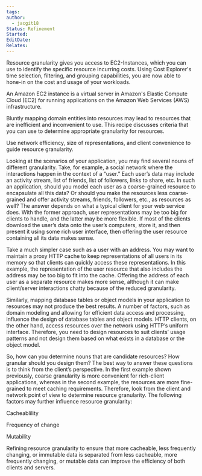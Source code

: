 ```yaml
---
tags: 
author:
  - jacgit18
Status: Refinement
Started: 
EditDate: 
Relates:
---
```

Resource granularity gives you access to EC2-Instances, which you can use to identify the specific resource incurring costs. Using Cost Explorer's time selection, filtering, and grouping capabilities, you are now able to hone-in on the cost and usage of your workloads. 

An Amazon EC2 instance is a virtual server in Amazon's Elastic Compute Cloud (EC2) for running applications on the Amazon Web Services (AWS) infrastructure. 

Bluntly mapping domain entities into resources may lead to resources that are inefficient and inconvenient to use. This recipe discusses criteria that you can use to determine appropriate granularity for resources. 

Use network efficiency, size of representations, and client convenience to guide resource granularity. 

Looking at the scenarios of your application, you may find several nouns of different granularity. Take, for example, a social network where the interactions happen in the context of a “user.” Each user’s data may include an activity stream, list of friends, list of followers, links to share, etc. In such an application, should you model each user as a coarse-grained resource to encapsulate all this data? Or should you make the resources less coarse-grained and offer activity streams, friends, followers, etc., as resources as well? The answer depends on what a typical client for your web service does. With the former approach, user representations may be too big for clients to handle, and the latter may be more flexible. If most of the clients download the user’s data onto the user’s computers, store it, and then present it using some rich user interface, then offering the user resource containing all its data makes sense. 

Take a much simpler case such as a user with an address. You may want to maintain a proxy HTTP cache to keep representations of all users in its memory so that clients can quickly access these representations. In this example, the representation of the user resource that also includes the address may be too big to fit into the cache. Offering the address of each user as a separate resource makes more sense, although it can make client/server interactions chatty because of the reduced granularity. 

Similarly, mapping database tables or object models in your application to resources may not produce the best results. A number of factors, such as domain modeling and allowing for efficient data access and processing, influence the design of database tables and object models. HTTP clients, on the other hand, access resources over the network using HTTP’s uniform interface. Therefore, you need to design resources to suit clients’ usage patterns and not design them based on what exists in a database or the object model. 

So, how can you determine nouns that are candidate resources? How granular should you design them? The best way to answer these questions is to think from the client’s perspective. In the first example shown previously, coarse granularity is more convenient for rich-client applications, whereas in the second example, the resources are more fine-grained to meet caching requirements. Therefore, look from the client and network point of view to determine resource granularity. The following factors may further influence resource granularity: 

Cacheablility 

Frequency of change 

Mutability 

Refining resource granularity to ensure that more cacheable, less frequently changing, or immutable data is separated from less cacheable, more frequently changing, or mutable data can improve the efficiency of both clients and servers.